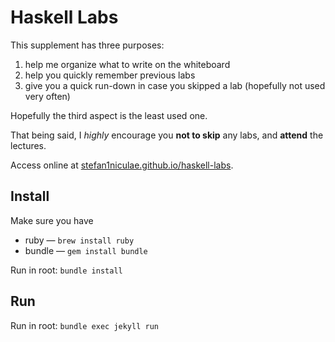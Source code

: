 # Haskell Labs

This supplement has three purposes:

1. help me organize what to write on the whiteboard
2. help you quickly remember previous labs
3. give you a quick run-down in case you skipped a lab (hopefully not used very often)

Hopefully the third aspect is the least used one.

That being said, I *highly* encourage you **not to skip** any labs, and **attend** the lectures.



Access online at [stefan1niculae.github.io/haskell-labs](stefan1niculae.github.io/haskell-labs).



## Install

Make sure you have

* ruby — `brew install ruby`
* bundle — `gem install bundle`

Run in root: `bundle install`



## Run

Run in root: `bundle exec jekyll run`

